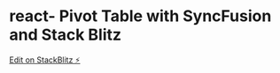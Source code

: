 # react- Pivot Table with SyncFusion and Stack Blitz

[Edit on StackBlitz ⚡️](https://stackblitz.com/edit/react-bdp9nl)
